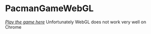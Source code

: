 # PacmanGameWebGL
[*Play the game here*](https://pnikrat.github.io/PacmanGameWebGL/)
Unfortunately WebGL does not work very well on Chrome
